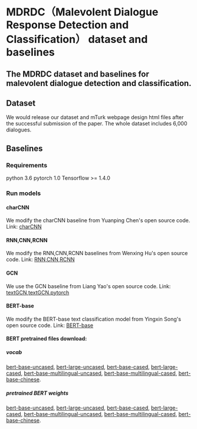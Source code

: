 # MDRDC（Malevolent Dialogue Response Detection and Classification） dataset and baselines

## The MDRDC dataset and baselines for malevolent dialogue detection and classification.

## Dataset
We would release our dataset and mTurk webpage design html files after the successful submission of the paper.
The whole dataset includes 6,000 dialogues.

## Baselines
### Requirements
python 3.6
pytorch 1.0
Tensorflow >= 1.4.0

### Run models
#### charCNN
We modify the charCNN baseline from Yuanping Chen's open source code.
Link: [charCNN](https://github.com/srviest/char-cnn-text-classification-pytorch)
#### RNN,CNN,RCNN
We modify the RNN,CNN,RCNN baselines from Wenxing Hu's open source code.
Link: [RNN,CNN,RCNN](https://github.com/649453932/Chinese-Text-Classification-Pytorch)

#### GCN
We use the GCN baseline from Liang Yao's open source code.
Link: [textGCN](https://github.com/yao8839836/text_gcn),[textGCN.pytorch](https://github.com/iworldtong/text_gcn.pytorch)



#### BERT-base
We modify the BERT-base text classification model from Yingxin Song's open source code.
Link:
[BERT-base](https://github.com/songyingxin/Bert-TextClassification)

#### BERT pretrained files download:
##### vocab
[bert-base-uncased](https://s3.amazonaws.com/models.huggingface.co/bert/bert-base-uncased-vocab.txt),
[bert-large-uncased](https://s3.amazonaws.com/models.huggingface.co/bert/bert-large-uncased-vocab.txt),
[bert-base-cased](https://s3.amazonaws.com/models.huggingface.co/bert/bert-base-cased-vocab.txt),
[bert-large-cased](https://s3.amazonaws.com/models.huggingface.co/bert/bert-large-cased-vocab.txt),
[bert-base-multilingual-uncased](https://s3.amazonaws.com/models.huggingface.co/bert/bert-base-multilingual-uncased-vocab.txt),
[bert-base-multilingual-cased](https://s3.amazonaws.com/models.huggingface.co/bert/bert-base-multilingual-cased-vocab.txt),
[bert-base-chinese](https://s3.amazonaws.com/models.huggingface.co/bert/bert-base-chinese-vocab.txt).

##### pretrained BERT weights
[bert-base-uncased](https://s3.amazonaws.com/models.huggingface.co/bert/bert-base-uncased.tar.gz),
[bert-large-uncased](https://s3.amazonaws.com/models.huggingface.co/bert/bert-large-uncased.tar.gz),
[bert-base-cased](https://s3.amazonaws.com/models.huggingface.co/bert/bert-base-cased.tar.gz),
[bert-large-cased](https://s3.amazonaws.com/models.huggingface.co/bert/bert-large-cased.tar.gz),
[bert-base-multilingual-uncased](https://s3.amazonaws.com/models.huggingface.co/bert/bert-base-multilingual-uncased.tar.gz),
[bert-base-multilingual-cased](https://s3.amazonaws.com/models.huggingface.co/bert/bert-base-multilingual-cased.tar.gz),
[bert-base-chinese](https://s3.amazonaws.com/models.huggingface.co/bert/bert-base-chinese.tar.gz).
